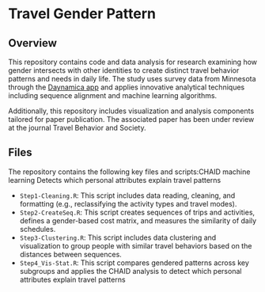 # Travel Gender Pattern

## Overview
This repository contains code and data analysis for research examining how gender intersects with other identities to create distinct travel behavior patterns and needs in daily life. 
The study uses survey data from Minnesota through the [Daynamica app](https://daynamica.com/smartphone-app/) and applies innovative analytical techniques including sequence alignment and machine learning algorithms.

Additionally, this repository includes visualization and analysis components tailored for paper publication. 
The associated paper has been under review at the journal Travel Behavior and Society.

## Files 
The repository contains the following key files and scripts:CHAID machine learning
Detects which personal attributes explain travel patterns

* `Step1-Cleaning.R`: This script includes data reading, cleaning, and formatting (e.g., reclassifying the activity types and travel modes).
* `Step2-CreateSeq.R`: This script creates sequences of trips and activities, defines a gender-based cost matrix, and measures the similarity of daily schedules.
* `Step3-Clustering.R`: This script includes data clustering and visualization to group people with similar travel behaviors based on the distances between sequences.
* `Step4_Vis-Stat.R`: This script compares gendered patterns across key subgroups and applies the CHAID analysis to detect which personal attributes explain travel patterns
